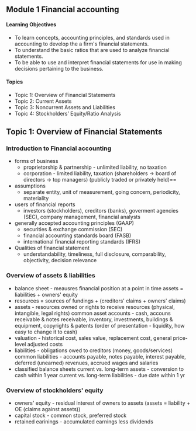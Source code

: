 ## Module 1 Financial accounting
#### Learning Objectives
* To learn concepts, accounting principles, and standards used in accounting to develop the a firm's financial statements.
* To understand the basic ratios that are used to analyze financial statements. 
* To be able to use and interpret financial statements for use in making decisions pertaining to the business.

#### Topics
* Topic 1: Overview of Financial Statements
* Topic 2: Current Assets 
* Topic 3: Noncurrent Assets and Liabilities 
* Topic 4: Stockholders’ Equity/Ratio Analysis 

## Topic 1: Overview of Financial Statements
### Introduction to Financial accounting
* forms of business
  * proprietorship & partnership - unlimited liability, no taxation
  * corporation - limited liability, taxation 
    (shareholders -> board of directors -> top managers) (publicly traded or privately held)==
* assumptions
  * separate entity, unit of measurement, going concern, periodicity, materiality 
* users of financial reports
  * investors (stockholders), creditors (banks), goverment agencies (SEC), company management, financial analysts
* generally accepted accounting principles (GAAP)
  * securities & exchange commission (SEC)
  * financial accounting standards board (FASB)
  * international financial reporting standards (IFRS)
* Qualities of financial statement
  * understandability, timeliness, full disclosure, comparability, objectivity, decision relevance
### Overview of assets & liabilities
* balance sheet - meausres financial position at a point in time
  assets = liabilities + owners' equity
* resources = sources of fundings + (creditors' claims + owners' claims)
* assets - resources owned or rights to receive resources (physical, intangible, legal rights)
  common asset accounts - cash, accouns receivable & notes receivable, inventory, investments, buildings & equipment, copyrights & patents
  (order of presentation - liquidity, how easy to change it to cash)
* valuation - historical cost, sales value, replacement cost, general price-level adjusted costs
* liabilities - obligations owed to creditors (money, goods/services)
  common liabilities - accounts payable, notes payable, interest payable, deferred (unearned) revenues, accrued wages and salaries
* classified balance sheets
  current vs. long-term assets - conversion to cash within 1 year
  current vs. long-term liabilities - due date within 1 yr
### Overview of stockholders' equity
* owners' equity - residual interest of owners to assets (assets = liability + OE (claims against assets))
* capital stock - common stock, preferred stock
* retained earinings - accumulated earnings less dividends






